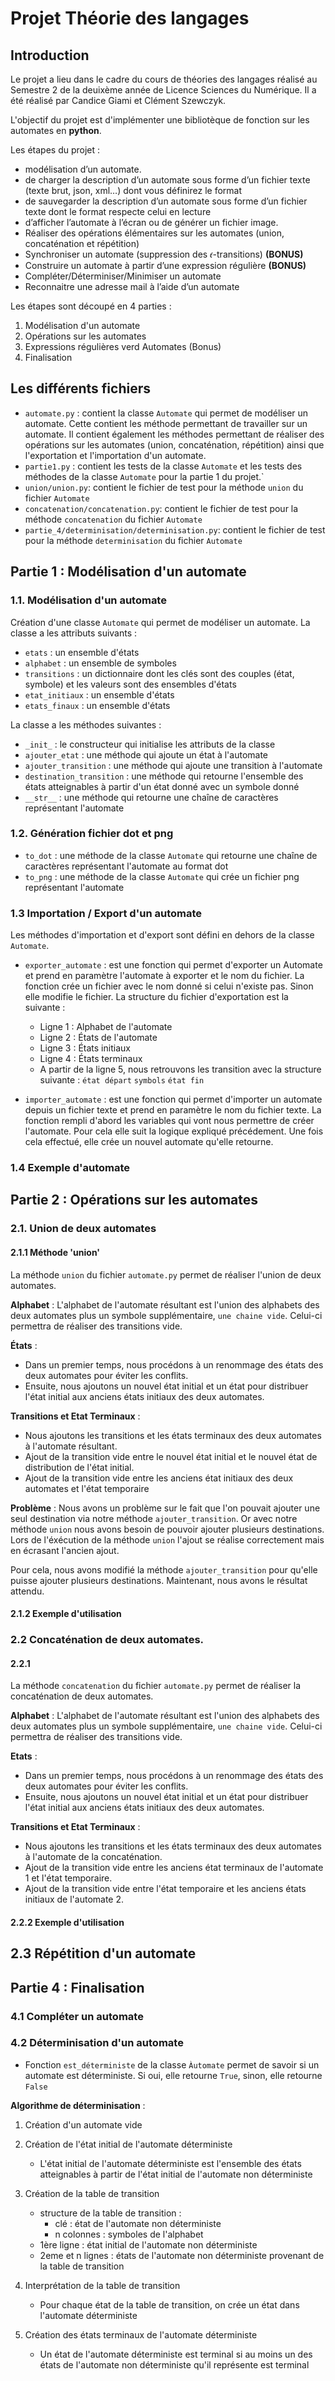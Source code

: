 # Projet Théorie des langages

## Introduction
Le projet a lieu dans le cadre du cours de théories des langages réalisé au Semestre 2 de la deuixème année de Licence Sciences du Numérique. 
Il a été réalisé par Candice Giami et Clément Szewczyk. 

L'objectif du projet est d'implémenter une bibliotèque de fonction sur les automates en **python**. 

Les étapes du projet : 
- modélisation d’un automate.
- de charger la description d’un automate sous forme d’un fichier texte (texte brut, json, xml…) dont vous définirez
le format
- de sauvegarder la description d’un automate sous forme d’un fichier texte dont le format respecte celui en lecture
- d’afficher l’automate à l’écran ou de générer un fichier image.
- Réaliser des opérations élémentaires sur les automates (union, concaténation et répétition)
- Synchroniser un automate (suppression des 𝜖-transitions) **(BONUS)**
- Construire un automate à partir d’une expression régulière **(BONUS)**
- Compléter/Déterminiser/Minimiser un automate
- Reconnaitre une adresse mail à l’aide d’un automate

Les étapes sont découpé en 4 parties :
1. Modélisation d'un automate
2. Opérations sur les automates
3. Expressions régulières verd Automates (Bonus)
4. Finalisation



## Les différents fichiers

- `automate.py` : contient la classe `Automate` qui permet de modéliser un automate. Cette contient les méthode permettant de travailler sur un automate. Il contient également les méthodes permettant de réaliser des opérations sur les automates (union, concaténation, répétition) ainsi que l'exportation et l'importation d'un automate.
- `partie1.py` : contient les tests de la classe `Automate` et les tests des méthodes de la classe `Automate` pour la partie 1 du projet.`
- `union/union.py`: contient le fichier de test pour la méthode `union` du fichier `Automate`
- `concatenation/concatenation.py`: contient le fichier de test pour la méthode `concatenation` du fichier `Automate`
- `partie_4/determinisation/determinisation.py`: contient le fichier de test pour la méthode `determinisation` du fichier `Automate`



## Partie 1 : Modélisation d'un automate


### 1.1. Modélisation d'un automate

Création d'une classe `Automate` qui permet de modéliser un automate. La classe a les attributs suivants :
- `etats` : un ensemble d'états
- `alphabet` : un ensemble de symboles
- `transitions` : un dictionnaire dont les clés sont des couples (état, symbole) et les valeurs sont des ensembles d'états
- `etat_initiaux` : un ensemble d'états
- `etats_finaux` : un ensemble d'états

La classe a les méthodes suivantes :

- `_init_` : le constructeur qui initialise les attributs de la classe
- `ajouter_etat` : une méthode qui ajoute un état à l'automate
- `ajouter_transition` : une méthode qui ajoute une transition à l'automate
-  `destination_transition` : une méthode qui retourne l'ensemble des états atteignables à partir d'un état donné avec un symbole donné
- `__str__` : une méthode qui retourne une chaîne de caractères représentant l'automate


### 1.2. Génération fichier dot et png

- `to_dot` : une méthode de la classe `Automate` qui retourne une chaîne de caractères représentant l'automate au format dot
- `to_png` : une méthode de la classe `Automate` qui crée un fichier png représentant l'automate

### 1.3 Importation / Export d'un automate

Les méthodes d'importation et d'export sont défini en dehors de la classe `Automate`.

- `exporter_automate` : est une fonction qui permet d'exporter un Automate et prend en paramètre l'automate à exporter et le nom du fichier. 
La fonction crée un fichier avec le nom donné si celui n'existe pas. Sinon elle modifie le fichier. 
La structure du fichier d'exportation est la suivante : 
    - Ligne 1 : Alphabet de l'automate
    - Ligne 2 : États de l'automate
    - Ligne 3 : États initiaux 
    - Ligne 4 : États terminaux
    - A partir de la ligne 5, nous retrouvons les transition avec la structure suivante : `état départ` `symbols` `état fin`

- `importer_automate` : est une fonction qui permet d'importer un automate depuis un fichier texte et prend en paramètre le nom du fichier texte. 
La fonction rempli d'abord les variables qui vont nous permettre de créer l'automate. Pour cela elle suit la logique expliqué précédement. 
Une fois cela effectué, elle crée un nouvel automate qu'elle retourne. 

### 1.4 Exemple d'automate


## Partie 2 : Opérations sur les automates

### 2.1. Union de deux automates

#### 2.1.1 Méthode 'union'
La méthode `union` du fichier `automate.py` permet de réaliser l'union de deux automates.

**Alphabet** : L'alphabet de l'automate résultant est l'union des alphabets des deux automates plus un symbole supplémentaire, `une chaine vide`. Celui-ci permettra de réaliser des transitions vide.

**États** : 
- Dans un premier temps, nous procédons à un renommage des états des deux automates pour éviter les conflits.
- Ensuite, nous ajoutons un nouvel état initial et un état pour distribuer l'état initial aux anciens états initiaux des deux automates.

**Transitions et Etat Terminaux** :
- Nous ajoutons les transitions et les états terminaux des deux automates à l'automate résultant.
- Ajout de la transition vide entre le nouvel état initial et le nouvel état de distribution de l'état initial.
- Ajout de la transition vide entre les anciens état initiaux des deux automates et l'état temporaire

**Problème** : Nous avons un problème sur le fait que l'on pouvait ajouter une seul destination via notre méthode `ajouter_transition`. Or avec notre méthode `union` nous avons besoin de pouvoir ajouter plusieurs destinations. Lors de l'éxécution de la méthode `union` l'ajout se réalise correctement mais en écrasant l'ancien ajout. 

Pour cela, nous avons modifié la méthode `ajouter_transition` pour qu'elle puisse ajouter plusieurs destinations. 
Maintenant, nous avons le résultat attendu.
#### 2.1.2 Exemple d'utilisation

### 2.2 Concaténation de deux automates. 

#### 2.2.1

La méthode `concatenation` du fichier `automate.py` permet de réaliser la concaténation de deux automates. 

**Alphabet** : L'alphabet de l'automate résultant est l'union des alphabets des deux automates plus un symbole supplémentaire, `une chaine vide`. Celui-ci permettra de réaliser des transitions vide.

**Etats** :
- Dans un premier temps, nous procédons à un renommage des états des deux automates pour éviter les conflits.
- Ensuite, nous ajoutons un nouvel état initial et un état pour distribuer l'état initial aux anciens états initiaux des deux automates.

**Transitions et Etat Terminaux** :
- Nous ajoutons les transitions et les états terminaux des deux automates à l'automate de la concaténation.
- Ajout de la transition vide entre les anciens état terminaux de l'automate 1 et l'état temporaire. 
- Ajout de la transition vide entre l'état temporaire et les anciens états initiaux de l'automate 2.

#### 2.2.2 Exemple d'utilisation

## 2.3 Répétition d'un automate


## Partie 4 : Finalisation

### 4.1 Compléter un automate

### 4.2 Déterminisation d'un automate

- Fonction `est_déterministe` de la classe `Àutomate` permet de savoir si un automate est déterministe. Si oui, elle retourne `True`, sinon, elle retourne `False`

**Algorithme de déterminisation** :
1. Création d'un automate vide
2. Création de l'état initial de l'automate déterministe
    - L'état initial de l'automate déterministe est l'ensemble des états atteignables à partir de l'état initial de l'automate non déterministe
3. Création de la table de transition

    - structure de la table de transition : 
        - clé : état de l'automate non déterministe
        - n colonnes : symboles de l'alphabet
    - 1ère ligne : état initial de l'automate non déterministe
    - 2eme et n lignes : états de l'automate non déterministe provenant de la table de transition

4. Interprétation de la table de transition

    - Pour chaque état de la table de transition, on crée un état dans l'automate déterministe

5. Création des états terminaux de l'automate déterministe

    - Un état de l'automate déterministe est terminal si au moins un des états de l'automate non déterministe qu'il représente est terminal

    



